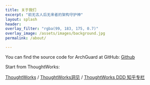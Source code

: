 ```yaml
---
title: 关于我们
excerpt: "前无古人后无来者的架构守护神"
layout: splash
header:
overlay_filter: "rgba(99, 183, 175, 0.7)"
overlay_image: /assets/images/background.jpg
permalink: /about/

---
```


You can find the source code for ArchGuard at GitHub:
[Github](https://github.com/archguard)

Start from ThoughtWorks:

[ThoughtWorks](https://www.thoughtworks.com/) /
[ThoughtWorks洞见](https://insights.thoughtworks.cn/) /
[ThoughtWorks DDD 知乎专栏](https://zhuanlan.zhihu.com/c_137428247)




